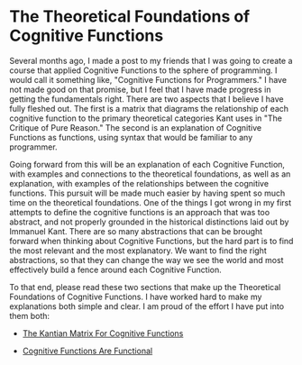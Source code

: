 # The Theoretical Foundations of Cognitive Functions

Several months ago, I made a post to my friends that I was going to create a course that applied Cognitive Functions to the sphere of programming. I would call it something like, "Cognitive Functions for Programmers." I have not made good on that promise, but I feel that I have made progress in getting the fundamentals right. There are two aspects that I believe I have fully fleshed out. The first is a matrix that diagrams the relationship of each cognitive function to the primary theoretical categories Kant uses in "The Critique of Pure Reason." The second is an explanation of Cognitive Functions as functions, using syntax that would be familiar to any programmer.

Going forward from this will be an explanation of each Cognitive Function, with examples and connections to the theoretical foundations, as well as an explanation, with examples of the relationships between the cognitive functions. This pursuit will be made much easier by having spent so much time on the theoretical foundations. One of the things I got wrong in my first attempts to define the cognitive functions is an approach that was too abstract, and not properly grounded in the historical distinctions laid out by Immanuel Kant. There are so many abstractions that can be brought forward when thinking about Cognitive Functions, but the hard part is to find the most relevant and the most explanatory. We want to find the right abstractions, so that they can change the way we see the world and most effectively build a fence around each Cognitive Function.

To that end, please read these two sections that make up the Theoretical Foundations of Cognitive Functions. I have worked hard to make my explanations both simple and clear. I am proud of the effort I have put into them both:

* [The Kantian Matrix For Cognitive Functions](matrix.md)

* [Cognitive Functions Are Functional](cog_funcs_are_functional.md)
